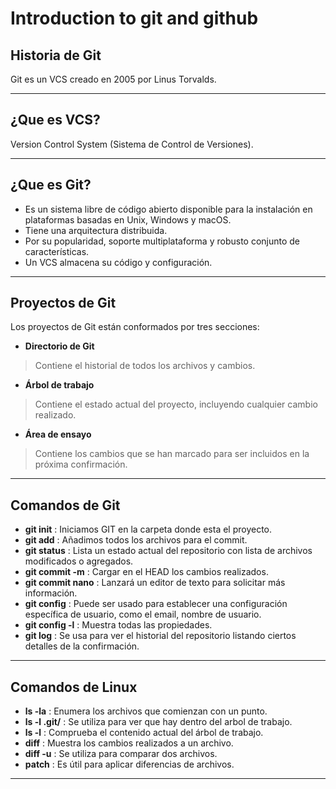 # Introduction to git and github

## Historia de Git

Git es un VCS creado en 2005 por Linus Torvalds. 

---

## ¿Que es VCS?

Version Control System (Sistema de Control de Versiones).

---
## ¿Que es Git?

- Es un sistema libre de código abierto disponible para la instalación en plataformas basadas en Unix, Windows y macOS. 
- Tiene una arquitectura distribuida.
- Por su popularidad, soporte multiplataforma y robusto conjunto de características.
- Un VCS almacena su código y configuración.

---

## Proyectos de Git

Los proyectos de Git están conformados por tres secciones:
  - **Directorio de Git**
   > Contiene el historial de todos los archivos y cambios.
  - **Árbol de trabajo**
   > Contiene el estado actual del proyecto, incluyendo cualquier cambio realizado.
  - **Área de ensayo**
   > Contiene los cambios que se han marcado para ser incluidos en la próxima confirmación.

---

## Comandos de Git 

- **git init** : Iniciamos GIT en la carpeta donde esta el proyecto.
- **git add** : Añadimos todos los archivos para el commit.
- **git status** : Lista un estado actual del repositorio con lista de archivos modificados o agregados.
- **git commit -m** : Cargar en el HEAD los cambios realizados.
- **git commit nano** : Lanzará un editor de texto para solicitar más información.
- **git config** : Puede ser usado para establecer una configuración específica de usuario, como el email, nombre de usuario.
- **git config -l** : Muestra todas las propiedades.
- **git log** : Se usa para ver el historial del repositorio listando ciertos detalles de la confirmación.
---

## Comandos de Linux

- **ls -la** : Enumera los archivos que comienzan con un punto.
- **ls -l .git/** : Se utiliza para ver que hay dentro del arbol de trabajo.
- **ls -l** : Comprueba el contenido actual del árbol de trabajo.
- **diff** : Muestra los cambios realizados a un archivo.
- **diff -u** : Se utiliza para comparar dos archivos.
- **patch** : Es útil para aplicar diferencias de archivos.
---
